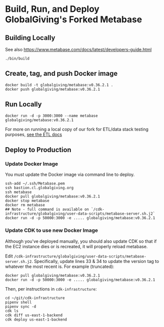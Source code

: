 # Build, Run, and Deploy GlobalGiving's Forked Metabase


## Building Locally

See also https://www.metabase.com/docs/latest/developers-guide.html

    ./bin/build

## Create, tag, and push Docker image

    docker build -t globalgiving/metabase:v0.36.2.1 .
    docker push globalgiving/metabase:v0.36.2.1

## Run Locally

    docker run -d -p 3000:3000 --name metabase globalgiving/metabase:v0.36.2.1
    
For more on running a local copy of our fork for ETL/data stack testing purposes, [see the ETL docs](https://github.com/globalgiving/etl#exploring-etled-data-locally-via-metabase)

## Deploy to Production

### Update Docker Image

You must update the Docker image via command line to deploy.

    ssh-add ~/.ssh/Metabase.pem
    ssh bastion.cl.globalgiving.org
    ssh metabase
    docker pull globalgiving/metabase:v0.36.2.1
    docker stop metabase
    docker rm metabase
    ## Note - full command is available on `/cdk-infrastructure/globalgiving/user-data-scripts/metabase-server.sh.j2`
    docker run -d -p 50000:3000 -e ..... globalgiving/metabase:v0.36.2.1

### Update CDK to use new Docker Image

Although you've deployed manually, you should also update CDK so that if the EC2 instance dies or is recreated, it will properly reload metabase. 

Edit `/cdk-infrastructure/globalgiving/user-data-scripts/metabase-server.sh.j2`. Specifically, update lines 33 & 34 to update the version tag to whatever the most recent is. For example (truncated):

    docker pull globalgiving/metabase:v0.36.2.1
    docker run -d -p 50000:3000 -e ..... globalgiving/metabase:v0.36.2.1

Then, per instructions in `cdk-infrastructure`:

    cd ~/git/cdk-infrastructure
    pipenv shell
    pipenv sync -d
    cdk ls
    cdk diff us-east-1-backend
    cdk deploy us-east-1-backend
